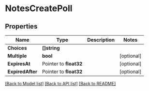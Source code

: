 # NotesCreatePoll

## Properties

Name | Type | Description | Notes
------------ | ------------- | ------------- | -------------
**Choices** | **[]string** |  | 
**Multiple** | **bool** |  | [optional] 
**ExpiresAt** | Pointer to **float32** |  | [optional] 
**ExpiredAfter** | Pointer to **float32** |  | [optional] 

[[Back to Model list]](../README.md#documentation-for-models) [[Back to API list]](../README.md#documentation-for-api-endpoints) [[Back to README]](../README.md)


